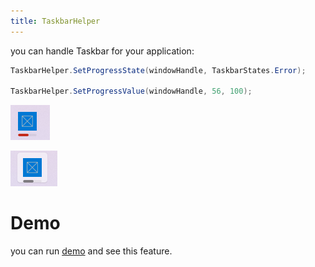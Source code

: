 ```yaml
---
title: TaskbarHelper
---
```


you can handle Taskbar for your application:

```cs
TaskbarHelper.SetProgressState(windowHandle, TaskbarStates.Error);

TaskbarHelper.SetProgressValue(windowHandle, 56, 100);
```

![WindowUI](https://raw.githubusercontent.com/ghost1372/Resources/main/SettingsUI/Samples/TaskbarError.png)

![WindowUI](https://raw.githubusercontent.com/ghost1372/Resources/main/SettingsUI/Samples/TaskbarValue.png)

# Demo
you can run [demo](https://github.com/WindowUIOrg/WindowUI) and see this feature.
